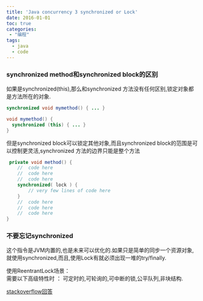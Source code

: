 ```yaml
---
title: 'Java concurrency 3 synchronized or Lock'
date: 2016-01-01
toc: true
categories:
 - "编程"
tags: 
  - java
  - code
--- 
```


### synchronized method和synchronized block的区别
如果是synchronized(this),那么和synchronized 方法没有任何区别,锁定对象都是方法所在的对象.

```java
synchronized void mymethod() { ... }

void mymethod() {
  synchronized (this) { ... }
}
```
<!--more-->

但是synchronized block可以锁定其他对象,而且synchronized block的范围是可以控制更灵活,synchronized 方法的边界只能是整个方法

```java
 private void method() {
    //  code here
    //  code here
    //  code here
    synchronized( lock ) { 
        // very few lines of code here
    }     
    //  code here
    //  code here
    //  code here
}
```

### 不要忘记synchronized 
 
这个指令是JVM内置的,也是未来可以优化的.如果只是简单的同步一个资源对象,就使用synchronized,而且,使用Lock有就必须出现一堆的try/finally.

使用ReentrantLock场景：  
需要以下高级特性时 ： 可定时的,可轮询的,可中断的锁,公平队列,非块结构.

[stackoverflow回答](http://stackoverflow.com/questions/4201713/synchronization-vs-lock)
